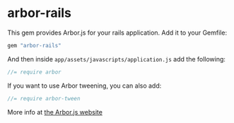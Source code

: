 # arbor-rails

This gem provides Arbor.js for your rails application.  Add it to your Gemfile:

```ruby
gem "arbor-rails"
```

And then inside `app/assets/javascripts/application.js` add the following:

```js
//= require arbor
```

If you want to use Arbor tweening, you can also add:

```js
//= require arbor-tween
```

More info at [the Arbor.js website](http://arborjs.org/)
